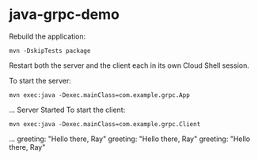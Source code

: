 # java-grpc-demo

Rebuild the application:

```
mvn -DskipTests package

```

Restart both the server and the client each in its own Cloud Shell session.

To start the server:

```
mvn exec:java -Dexec.mainClass=com.example.grpc.App

```
...
Server Started
To start the client:

```
mvn exec:java -Dexec.mainClass=com.example.grpc.Client

```
...
greeting: "Hello there, Ray"
greeting: "Hello there, Ray"
greeting: "Hello there, Ray"
